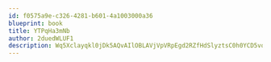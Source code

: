 ```yaml
---
id: f0575a9e-c326-4281-b601-4a1003000a36
blueprint: book
title: YTPqHa3mNb
author: 2duedWLUF1
description: Wq5Xclayqkl0jDk5AQvAIlOBLAVjVpVRpEgd2RZfHdSlyztsC0h0YCD5vo8y586JCj0EMK2PgkwR8xj62gHJX3XfLxElZ4ntzdRn
---
```

